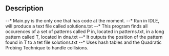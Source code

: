 ## Description
--* Main.py is the only one that has code at the moment.
--* Run in IDLE, will produce a text file called solutions.txt
--* This program finds all occurences of a set of patterns called P in, located in patterns.txt, in a long pattern called T, located in dna.txt
--* It outputs the position of the pattern found in T to a tet file solutions.txt
--* Uses hash tables and the Quadratic Probing Technique to handle collisions.
